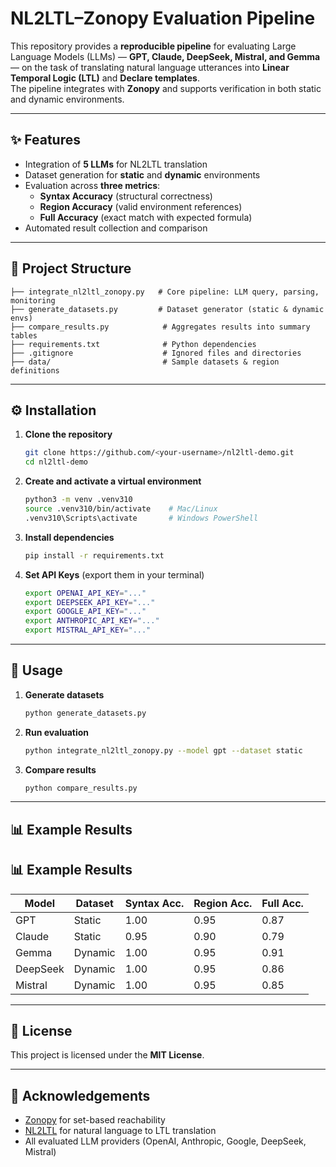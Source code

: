 # NL2LTL–Zonopy Evaluation Pipeline

This repository provides a **reproducible pipeline** for evaluating Large Language Models (LLMs) — **GPT, Claude, DeepSeek, Mistral, and Gemma** — on the task of translating natural language utterances into **Linear Temporal Logic (LTL)** and **Declare templates**.  
The pipeline integrates with **Zonopy** and supports verification in both static and dynamic environments.

---

## ✨ Features
- Integration of **5 LLMs** for NL2LTL translation
- Dataset generation for **static** and **dynamic** environments
- Evaluation across **three metrics**:
  - **Syntax Accuracy** (structural correctness)
  - **Region Accuracy** (valid environment references)
  - **Full Accuracy** (exact match with expected formula)
- Automated result collection and comparison

---

## 📂 Project Structure
```plaintext
├── integrate_nl2ltl_zonopy.py   # Core pipeline: LLM query, parsing, monitoring
├── generate_datasets.py         # Dataset generator (static & dynamic envs)
├── compare_results.py            # Aggregates results into summary tables
├── requirements.txt              # Python dependencies
├── .gitignore                    # Ignored files and directories
├── data/                         # Sample datasets & region definitions
```

---

## ⚙️ Installation

1. **Clone the repository**
   ```bash
   git clone https://github.com/<your-username>/nl2ltl-demo.git
   cd nl2ltl-demo
   ```

2. **Create and activate a virtual environment**
   ```bash
   python3 -m venv .venv310
   source .venv310/bin/activate    # Mac/Linux
   .venv310\Scripts\activate       # Windows PowerShell
   ```

3. **Install dependencies**
   ```bash
   pip install -r requirements.txt
   ```

4. **Set API Keys** (export them in your terminal)
   ```bash
   export OPENAI_API_KEY="..."
   export DEEPSEEK_API_KEY="..."
   export GOOGLE_API_KEY="..."
   export ANTHROPIC_API_KEY="..."
   export MISTRAL_API_KEY="..."
   ```

---

## 🚀 Usage

1. **Generate datasets**
   ```bash
   python generate_datasets.py
   ```

2. **Run evaluation**
   ```bash
   python integrate_nl2ltl_zonopy.py --model gpt --dataset static
   ```

3. **Compare results**
   ```bash
   python compare_results.py
   ```

---

## 📊 Example Results
## 📊 Example Results

| Model     | Dataset  | Syntax Acc. | Region Acc. | Full Acc. |
|-----------|----------|-------------|-------------|-----------|
| GPT       | Static   | 1.00        | 0.95        | 0.87      |
| Claude    | Static   | 0.95        | 0.90        | 0.79      |
| Gemma     | Dynamic  | 1.00        | 0.95        | 0.91      |
| DeepSeek  | Dynamic  | 1.00        | 0.95        | 0.86      |
| Mistral   | Dynamic  | 1.00        | 0.95        | 0.85      |

---

## 📜 License
This project is licensed under the **MIT License**.

---

## 🙌 Acknowledgements
- [Zonopy](https://github.com/zonopy/zonopy) for set-based reachability
- [NL2LTL](https://github.com/IBM/nl2ltl) for natural language to LTL translation
- All evaluated LLM providers (OpenAI, Anthropic, Google, DeepSeek, Mistral)
